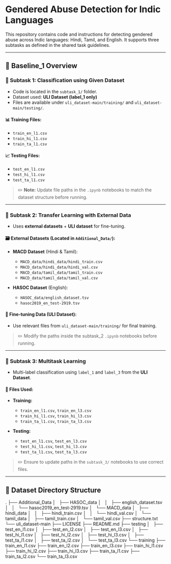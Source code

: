 # Gendered Abuse Detection for Indic Languages

This repository contains code and instructions for detecting gendered abuse across Indic languages: Hindi, Tamil, and English. It supports three subtasks as defined in the shared task guidelines.

---

## 📂 Baseline_1 Overview

### 🔹 Subtask 1: Classification using Given Dataset

- Code is located in the `subtask_1/` folder.
- Dataset used: **ULI Dataset (label_1 only)**
- Files are available under `uli_dataset-main/training/` and `uli_dataset-main/testing/`.

#### 📊 Training Files:
- `train_en_l1.csv`
- `train_hi_l1.csv`
- `train_ta_l1.csv`

#### 📈 Testing Files:
- `test_en_l1.csv`
- `test_hi_l1.csv`
- `test_ta_l1.csv`

> ✏️ **Note:** Update file paths in the `.ipynb` notebooks to match the dataset structure before running.

---

### 🔹 Subtask 2: Transfer Learning with External Data

- Uses **external datasets** + **ULI dataset** for fine-tuning.

#### 🗃 External Datasets (Located in `Additional_Data/`):
- **MACD Dataset** (Hindi & Tamil):
  - `MACD_data/hindi_data/hindi_train.csv`
  - `MACD_data/hindi_data/hindi_val.csv`
  - `MACD_data/tamil_data/tamil_train.csv`
  - `MACD_data/tamil_data/tamil_val.csv`

- **HASOC Dataset** (English):
  - `HASOC_data/english_dataset.tsv`
  - `hasoc2019_en_test-2919.tsv`

#### 🔁 Fine-tuning Data (ULI Dataset):
- Use relevant files from `uli_dataset-main/training/` for final training.

> ✏️ Modify the paths inside the subtask_2 `.ipynb` notebooks before running.

---

### 🔹 Subtask 3: Multitask Learning

- Multi-label classification using `label_1` and `label_3` from the **ULI Dataset**.

#### 🧾 Files Used:
- **Training:**
  - `train_en_l1.csv`, `train_en_l3.csv`
  - `train_hi_l1.csv`, `train_hi_l3.csv`
  - `train_ta_l1.csv`, `train_ta_l3.csv`
  
- **Testing:**
  - `test_en_l1.csv`, `test_en_l3.csv`
  - `test_hi_l1.csv`, `test_hi_l3.csv`
  - `test_ta_l1.csv`, `test_ta_l3.csv`

> ✏️ Ensure to update paths in the `subtask_3/` notebooks to use correct files.

---

## 📁 Dataset Directory Structure
.
├── Additional_Data
│   ├── HASOC_data
│   │   ├── english_dataset.tsv
│   │   └── hasoc2019_en_test-2919.tsv
│   └── MACD_data
│       ├── hindi_data
│       │   ├── hindi_train.csv
│       │   └── hindi_val.csv
│       └── tamil_data
│           ├── tamil_train.csv
│           └── tamil_val.csv
├── structure.txt
└── uli_dataset-main
    ├── LICENSE
    ├── README.md
    ├── testing
    │   ├── test_en_l1.csv
    │   ├── test_en_l2.csv
    │   ├── test_en_l3.csv
    │   ├── test_hi_l1.csv
    │   ├── test_hi_l2.csv
    │   ├── test_hi_l3.csv
    │   ├── test_ta_l1.csv
    │   ├── test_ta_l2.csv
    │   └── test_ta_l3.csv
    └── training
        ├── train_en_l1.csv
        ├── train_en_l2.csv
        ├── train_en_l3.csv
        ├── train_hi_l1.csv
        ├── train_hi_l2.csv
        ├── train_hi_l3.csv
        ├── train_ta_l1.csv
        ├── train_ta_l2.csv
        └── train_ta_l3.csv

